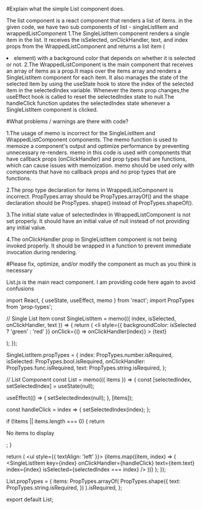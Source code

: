 #Explain what the simple List component does.

The list component is a react component that renders a list of items.
in the given code, we have two sub components of list - singleListItem and wrappedListComponent
1.The SingleListItem component renders a single item in the list. It receives the isSelected,
 onClickHandler, text, and index props from the WrappedListComponent and returns a list item
  (<li> element) with a background color that depends on whether it is selected or not.
2.The WrappedListComponent is the main component that receives an array of items as a prop.It maps over the items array and renders a SingleListItem component for each item. It also manages the state of the selected item by using the useState hook to store the index of the selected item in the selectedIndex variable. Whenever the items prop changes,the useEffect hook is called to reset the selectedIndex state to null.The handleClick function updates the selectedIndex state whenever a SingleListItem component is clicked.


#What problems / warnings are there with code?

1.The usage of memo is incorrect for the SingleListItem and WrappedListComponent components.
 The memo function is used to memoize a component's output and optimize performance by
  preventing unnecessary re-renders. memo in this code is used with components that 
  have callback props (onClickHandler) and prop types that are functions, which can cause 
  issues with memoization. memo should be used only with components that have no callback 
  props and no prop types that are functions.

2.The prop type declaration for items in WrappedListComponent is incorrect.
 PropTypes.array should be PropTypes.arrayOf() and the shape declaration should be PropTypes.
 shape() instead of PropTypes.shapeOf().

3.The initial state value of selectedIndex in WrappedListComponent is not set properly. 
 It should have an initial value of null instead of not providing any initial value.

4.The onClickHandler prop in SingleListItem component is not being invoked properly. It should
 be wrapped in a function to prevent immediate invocation during rendering.


 #Please fix, optimize, and/or modify the component as much as you think is necessary
 
 List.js is the main react component.
 I am providing code here again to avoid confusions

 
 import React, { useState, useEffect, memo } from 'react';
import PropTypes from 'prop-types';

// Single List Item
const SingleListItem = memo(({ index, isSelected, onClickHandler, text }) => {
  return (
    <li
      style={{ backgroundColor: isSelected ? 'green' : 'red' }}
      onClick={() => onClickHandler(index)}
    >
      {text}
    </li>
  );
});

SingleListItem.propTypes = {
  index: PropTypes.number.isRequired,
  isSelected: PropTypes.bool.isRequired,
  onClickHandler: PropTypes.func.isRequired,
  text: PropTypes.string.isRequired,
};

// List Component
const List = memo(({ items }) => {
  const [selectedIndex, setSelectedIndex] = useState(null);

  useEffect(() => {
    setSelectedIndex(null);
  }, [items]);

  const handleClick = index => {
    setSelectedIndex(index);
  };

  if (!items || items.length === 0) {
    return <p>No items to display</p>;
  }

  return (
    <ul style={{ textAlign: 'left' }}>
      {items.map((item, index) => (
        <SingleListItem
          key={index}
          onClickHandler={handleClick}
          text={item.text}
          index={index}
          isSelected={selectedIndex === index}
        />
      ))}
    </ul>
  );
});

List.propTypes = {
  items: PropTypes.arrayOf(
    PropTypes.shape({
      text: PropTypes.string.isRequired,
    })
  ).isRequired,
};

export default List;
